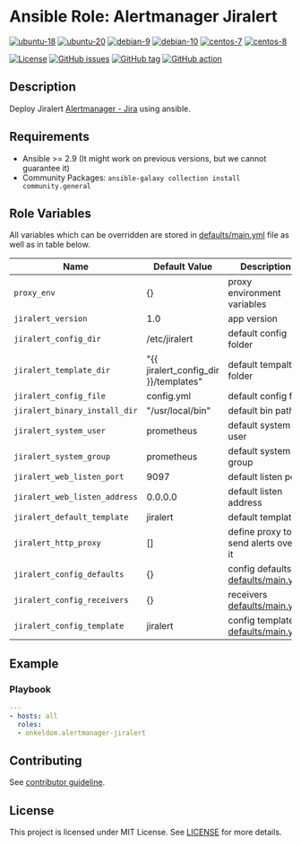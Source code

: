 # Ansible Role: Alertmanager Jiralert

[![ubuntu-18](https://img.shields.io/badge/ubuntu-18.x-orange?style=flat&logo=ubuntu)](https://ubuntu.com/)
[![ubuntu-20](https://img.shields.io/badge/ubuntu-20.x-orange?style=flat&logo=ubuntu)](https://ubuntu.com/)
[![debian-9](https://img.shields.io/badge/debian-9.x-orange?style=flat&logo=debian)](https://www.debian.org/)
[![debian-10](https://img.shields.io/badge/debian-10.x-orange?style=flat&logo=debian)](https://www.debian.org/)
[![centos-7](https://img.shields.io/badge/centos-7.x-orange?style=flat&logo=centos)](https://www.centos.org/)
[![centos-8](https://img.shields.io/badge/centos-8.x-orange?style=flat&logo=centos)](https://www.centos.org/)

[![License](https://img.shields.io/badge/license-MIT%20License-brightgreen.svg?style=flat)](https://opensource.org/licenses/MIT)
[![GitHub issues](https://img.shields.io/github/issues/OnkelDom/ansible-role-alertmanager-jiralert?style=flat)](https://github.com/OnkelDom/ansible-role-alertmanager-jiralert/issues)
[![GitHub tag](https://img.shields.io/github/tag/OnkelDom/ansible-role-alertmanager-jiralert.svg?style=flat)](https://github.com/OnkelDom/ansible-role-alertmanager-jiralert/tags)
[![GitHub action](https://github.com/OnkelDom/ansible-role-alertmanager-jiralert/workflows/ansible-lint/badge.svg)](https://github.com/OnkelDom/ansible-role-alertmanager-jiralert)

## Description

Deploy Jiralert [Alertmanager - Jira](https://github.com/prometheus-community/jiralert) using ansible.

## Requirements

- Ansible >= 2.9 (It might work on previous versions, but we cannot guarantee it)
- Community Packages: `ansible-galaxy collection install community.general`

## Role Variables

All variables which can be overridden are stored in [defaults/main.yml](defaults/main.yml) file as well as in table below.

| Name           | Default Value | Description                        |
| -------------- | ------------- | -----------------------------------|
| `proxy_env` | {} | proxy environment variables |
| `jiralert_version` | 1.0 | app version |
| `jiralert_config_dir` | /etc/jiralert | default config folder |
| `jiralert_template_dir` | "{{ jiralert_config_dir }}/templates" | default tempalte folder |
| `jiralert_config_file` | config.yml | default config file |
| `jiralert_binary_install_dir` | "/usr/local/bin" | default bin path |
| `jiralert_system_user` | prometheus | default system user |
| `jiralert_system_group` | prometheus | default system group |
| `jiralert_web_listen_port` | 9097 | default listen port |
| `jiralert_web_listen_address` | 0.0.0.0 | default listen address |
| `jiralert_default_template` | jiralert | default template |
| `jiralert_http_proxy` | [] | define proxy to send alerts over it |
| `jiralert_config_defaults` | {} | config defaults [defaults/main.yml](defaults/main.yml) |
| `jiralert_config_receivers` | {} | receivers [defaults/main.yml](defaults/main.yml) |
| `jiralert_config_template` | jiralert | config template [defaults/main.yml](defaults/main.yml) |

## Example

### Playbook

```yaml
---
- hosts: all
  roles:
  - onkeldom.alertmanager-jiralert
```

## Contributing

See [contributor guideline](CONTRIBUTING.md).

## License

This project is licensed under MIT License. See [LICENSE](/LICENSE) for more details.

